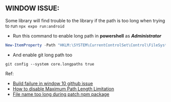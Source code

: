 
## WINDOW ISSUE:
Some library will find trouble to the library if the path is too long when trying to run ```npx expo run:android```

- Run this command to enable long path in <b>powershell</b> as <b><i> Administrator </i></b>
``` Powershell
New-ItemProperty -Path "HKLM:\SYSTEM\CurrentControlSet\Control\FileSystem" -Name "LongPathsEnabled" -Value 1 -PropertyType DWORD -Force
```

- And enable git long path too
```
git config --system core.longpaths true
```

Ref:
- [Build failure in window 10 github issue](https://github.com/software-mansion/react-native-reanimated/issues/6224)
- [How to disable Maximum Path Length Limitation](https://learn.microsoft.com/en-us/windows/win32/fileio/maximum-file-path-limitation?tabs=powershell)
- [File name too long during patch npm package](https://github.com/ds300/patch-package/issues/156)